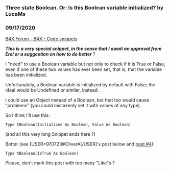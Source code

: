 ###  Three state Boolean. Or: Is this Boolean variable initialized? by LucaMs
### 09/17/2020
[B4X Forum - B4X - Code snippets](https://www.b4x.com/android/forum/threads/122471/)

***This is a very special snippet, in the sense that I await an approval from Erel or a suggestion on how to do better*** ?  
  
I "need" to use a Boolean variable but not only to check if it is True or False, even if one of these two values has ever been set, that is, that the variable has been initialized.  
  
Unfortunately, a Boolean variable is initialized by default with False; the ideal would be Undefined or similar, instead.  
  
I could use an Object instead of a Boolean, but that too would cause "problems" (you could mistakenly set it with values of any type).  
  
So I think I'll use this:  

```B4X
Type tBoolean(Initialized As Boolean, Value As Boolean)
```

  
  
(and all this very long Snippet ends here ?)  
  
Better (see [USER=97072]@OliverA[/USER]'s post below and [post #4](https://www.b4x.com/android/forum/threads/b4x-three-state-boolean-or-is-this-boolean-variable-initialized.122471/post-765250)):  

```B4X
Type tBoolean(IsTrue As Boolean)
```

  
  
   
  
  
Please, don't mark this post with too many "Like"s ?